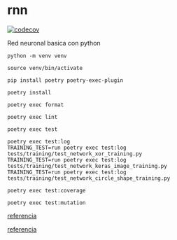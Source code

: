 # rnn

[![codecov](https://codecov.io/gh/yadickson/rnn/graph/badge.svg?token=MXA5STVN07)](https://codecov.io/gh/yadickson/rnn)

Red neuronal basica con python

```
python -m venv venv
```

```
source venv/bin/activate
```

```
pip install poetry poetry-exec-plugin
```

```
poetry install
```

```
poetry exec format
```

```
poetry exec lint
```

```
poetry exec test
```

```
poetry exec test:log
TRAINING_TEST=run poetry exec test:log tests/training/test_network_xor_training.py
TRAINING_TEST=run poetry exec test:log tests/training/test_network_keras_image_training.py
TRAINING_TEST=run poetry exec test:log tests/training/test_network_circle_shape_training.py
```

```
poetry exec test:coverage
```

```
poetry exec test:mutation
```


[referencia](https://anderfernandez.com/blog/como-programar-una-red-neuronal-desde-0-en-python/)

[referencia](https://towardsdatascience.com/math-neural-network-from-scratch-in-python-d6da9f29ce65)
